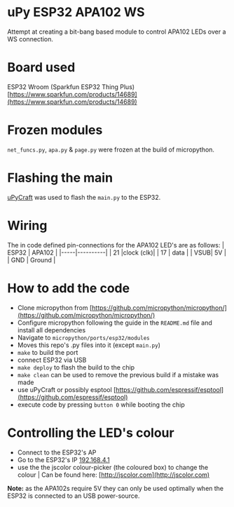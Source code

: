 # uPy ESP32 APA102 WS
Attempt at creating a bit-bang based module to control APA102 LEDs over a WS connection.

# Board used
ESP32 Wroom (Sparkfun ESP32 Thing Plus) <br>
[https://www.sparkfun.com/products/14689](https://www.sparkfun.com/products/14689)

# Frozen modules
`net_funcs.py`, `apa.py` & `page.py` were frozen at the build of micropython.

# Flashing the main
[uPyCraft](http://docs.dfrobot.com/upycraft/) was used to flash the `main.py` to the ESP32.

# Wiring 
The in code defined pin-connections for the APA102 LED's are as follows:
| ESP32 | APA102 |
|-----|----------|
| 21  |clock (clk)|
| 17  | data     |
| VSUB| 5V       |
| GND | Ground   |

# How to add the code
- Clone micropython from [https://github.com/micropython/micropython/](https://github.com/micropython/micropython/)
- Configure micropython following the guide in the `README.md` file and install all dependencies
- Navigate to `micropython/ports/esp32/modules`
- Moves this repo's .py files into it (except `main.py`)
- `make` to build the port
- connect ESP32 via USB
- `make deploy` to flash the build to the chip
- `make clean` can be used to remove the previous build if a mistake was made
- use uPyCraft or possibly esptool [https://github.com/espressif/esptool](https://github.com/espressif/esptool)
- execute code by pressing `button 0` while booting the chip

# Controlling the LED's colour
- Connect to the ESP32's AP
- Go to the ESP32's IP [192.168.4.1](192.168.4.1)
- use the the jscolor colour-picker (the coloured box) to change the colour | Can be found here: [http://jscolor.com](http://jscolor.com)

__Note:__ as the APA102s require 5V they can only be used optimally when the ESP32 is connected to an USB power-source.